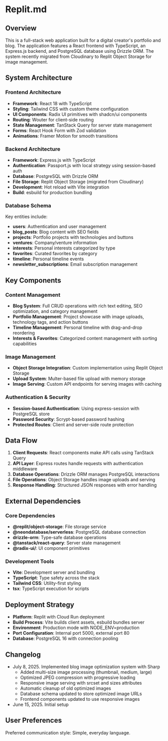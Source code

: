 # Replit.md

## Overview

This is a full-stack web application built for a digital creator's portfolio and blog. The application features a React frontend with TypeScript, an Express.js backend, and PostgreSQL database using Drizzle ORM. The system recently migrated from Cloudinary to Replit Object Storage for image management.

## System Architecture

### Frontend Architecture
- **Framework**: React 18 with TypeScript
- **Styling**: Tailwind CSS with custom theme configuration
- **UI Components**: Radix UI primitives with shadcn/ui components
- **Routing**: Wouter for client-side routing
- **State Management**: TanStack Query for server state management
- **Forms**: React Hook Form with Zod validation
- **Animations**: Framer Motion for smooth transitions

### Backend Architecture
- **Framework**: Express.js with TypeScript
- **Authentication**: Passport.js with local strategy using session-based auth
- **Database**: PostgreSQL with Drizzle ORM
- **File Storage**: Replit Object Storage (migrated from Cloudinary)
- **Development**: Hot reload with Vite integration
- **Build**: esbuild for production bundling

### Database Schema
Key entities include:
- **users**: Authentication and user management
- **blog_posts**: Blog content with SEO fields
- **projects**: Portfolio projects with technologies and buttons
- **ventures**: Company/venture information
- **interests**: Personal interests categorized by type
- **favorites**: Curated favorites by category
- **timeline**: Personal timeline events
- **newsletter_subscriptions**: Email subscription management

## Key Components

### Content Management
- **Blog System**: Full CRUD operations with rich text editing, SEO optimization, and category management
- **Portfolio Management**: Project showcase with image uploads, technology tags, and action buttons
- **Timeline Management**: Personal timeline with drag-and-drop reordering
- **Interests & Favorites**: Categorized content management with sorting capabilities

### Image Management
- **Object Storage Integration**: Custom implementation using Replit Object Storage
- **Upload System**: Multer-based file upload with memory storage
- **Image Serving**: Custom API endpoints for serving images with caching

### Authentication & Security
- **Session-based Authentication**: Using express-session with PostgreSQL store
- **Password Security**: Scrypt-based password hashing
- **Protected Routes**: Client and server-side route protection

## Data Flow

1. **Client Requests**: React components make API calls using TanStack Query
2. **API Layer**: Express routes handle requests with authentication middleware
3. **Database Operations**: Drizzle ORM manages PostgreSQL interactions
4. **File Operations**: Object Storage handles image uploads and serving
5. **Response Handling**: Structured JSON responses with error handling

## External Dependencies

### Core Dependencies
- **@replit/object-storage**: File storage service
- **@neondatabase/serverless**: PostgreSQL database connection
- **drizzle-orm**: Type-safe database operations
- **@tanstack/react-query**: Server state management
- **@radix-ui/**: UI component primitives

### Development Tools
- **Vite**: Development server and bundling
- **TypeScript**: Type safety across the stack
- **Tailwind CSS**: Utility-first styling
- **tsx**: TypeScript execution for scripts

## Deployment Strategy

- **Platform**: Replit with Cloud Run deployment
- **Build Process**: Vite builds client assets, esbuild bundles server
- **Environment**: Production mode with NODE_ENV=production
- **Port Configuration**: Internal port 5000, external port 80
- **Database**: PostgreSQL 16 with connection pooling

## Changelog

- July 8, 2025. Implemented blog image optimization system with Sharp
  - Added multi-size image processing (thumbnail, medium, large)
  - Optimized JPEG compression with progressive loading
  - Responsive image serving with srcset and sizes attributes
  - Automatic cleanup of old optimized images
  - Database schema updated to store optimized image URLs
  - Frontend components updated to use responsive images
- June 15, 2025. Initial setup

## User Preferences

Preferred communication style: Simple, everyday language.